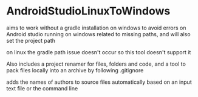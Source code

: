 # AndroidStudioLinuxToWindows

aims to work without a gradle installation on windows to avoid errors on Android studio running on windows related to missing paths, and will also set the project path


on linux the gradle path issue doesn't occur so this tool doesn't support it


Also includes a project renamer for files, folders and code, and a tool to pack files locally into an archive by following .gitignore

adds the names of authors to source files automatically based on an input text file or the command line

